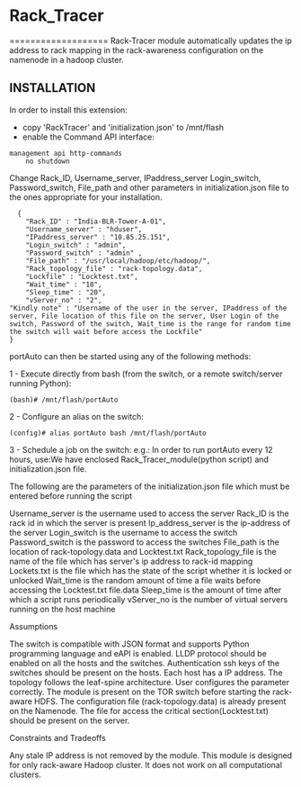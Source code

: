 # Rack_Tracer
===================
Rack-Tracer module automatically updates the ip address to rack mapping in the rack-awareness configuration on the namenode in a hadoop cluster.

## INSTALLATION
In order to install this extension:
- copy 'RackTracer' and 'initialization.json' to /mnt/flash
- enable the Command API interface:

```
management api http-commands
    no shutdown
```

Change Rack_ID, Username_server, IPaddress_server Login_switch, Password_switch, File_path and other parameters in initialization.json file to the ones appropriate for your installation.

```
  {
    "Rack_ID" : "India-BLR-Tower-A-01",
    "Username_server" : "hduser",
    "IPaddress_server" : "10.85.25.151",
    "Login_switch" : "admin",
    "Password_switch" : "admin" ,
    "File_path" : "/usr/local/hadoop/etc/hadoop/",
    "Rack_topology_file" : "rack-topology.data",
    "Lockfile" : "Locktest.txt",
    "Wait_time" : "10",
    "Sleep_time" : "20",
    "vServer_no" : "2",
"Kindly note" : "Username of the user in the server, IPaddress of the server, File location of this file on the server, User Login of the switch, Password of the switch, Wait_time is the range for random time the switch will wait before access the Lockfile"
}
```

portAuto can then be started using any of the following methods:

1 - Execute directly from bash (from the switch, or a remote
    switch/server running Python):

```
(bash)# /mnt/flash/portAuto
```

2 - Configure an alias on the switch:

```
(config)# alias portAuto bash /mnt/flash/portAuto
```

3 - Schedule a job on the switch:
    e.g.: In order to run portAuto every 12 hours, use:We have enclosed Rack_Tracer_module(python script) and initialization.json file.

The following are the parameters of the initialization.json file which must be entered before running the script

Username_server  is the username used to access the server
Rack_ID is the rack id in which the server is present
Ip_address_server is the ip-address of the server
Login_switch is the username to access the switch
Password_switch is the password to access the switches
File_path is the location of rack-topology.data and Locktest.txt
Rack_topology_file is the name of the file which has server's ip address to rack-id mapping
Lockets.txt is the file which has the state of the script whether it is locked or unlocked
Wait_time is the random amount of time a file waits before accessing the Locktest.txt file.data
Sleep_time is the amount of time after which a script runs periodically
vServer_no is the number of virtual servers running on the host machine


Assumptions

The switch is compatible with JSON format and supports Python programming language and eAPI is enabled.
LLDP protocol should be enabled on all the hosts and the switches.
Authentication ssh keys of the switches should be present on the hosts.
Each host has a IP address.
The topology follows the leaf-spine architecture.
User configures the parameter correctly.
The module is present on the TOR switch before starting the rack-aware HDFS.
The configuration file (rack-topology.data) is already present on the Namenode.
The file for access the critical section(Locktest.txt) should be present on the server.

Constraints and Tradeoffs

Any stale IP address is not removed by the module.
This module is designed for only rack-aware Hadoop cluster. It does not work on all computational clusters.

